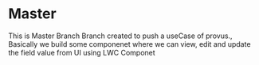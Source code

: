 # Master
This is Master Branch 
Branch created to push a useCase of provus., Basically we build some componenet where we can view, edit and update the field value from UI using LWC Componet 
